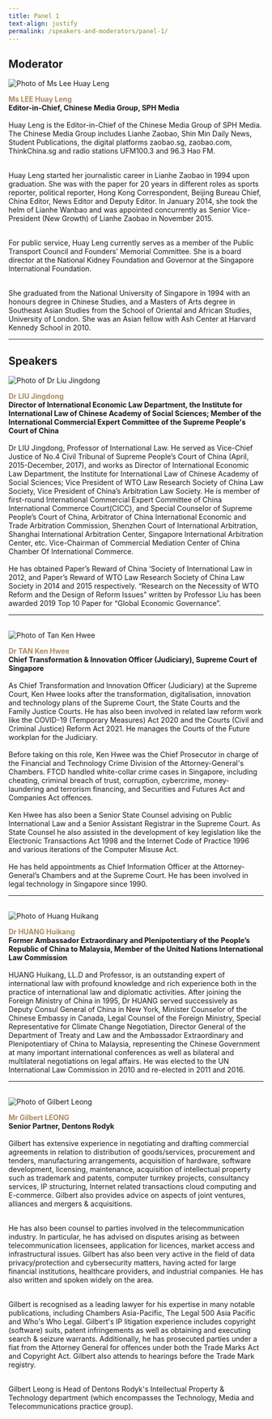 ```yaml
---
title: Panel 1
text-align: justify
permalink: /speakers-and-moderators/panel-1/
---
```


<style> 
.content img {
  max-width: 200px;
  margin-left: 0;
}

.speaker-name {
  color: #AC8B60;
}
</style>

## Moderator

<div class="sgds-container">
  <div class="row is-desktop">
    <div class="col is-10-mobile is-10-tablet is-3-desktop is-3-widescreen is-3-fullhd">
    <img src="/images/speakers-panel 1-LEE Huay Leng2.jpg" alt="Photo of Ms Lee Huay Leng">
      </div>
    <div class="col">
    <p>
    <b class="speaker-name">Ms LEE Huay Leng </b><br>
   <b>Editor-in-Chief, Chinese Media Group, SPH Media <br> <br> </b>
Huay Leng is the Editor-in-Chief of the Chinese Media Group of SPH Media. The Chinese Media Group includes Lianhe Zaobao, Shin Min Daily News, Student Publications, the digital platforms zaobao.sg, zaobao.com, ThinkChina.sg and radio stations UFM100.3 and 96.3 Hao FM.<br><br>

Huay Leng started her journalistic career in Lianhe Zaobao in 1994 upon graduation. She was with the paper for 20 years in different roles as sports reporter, political reporter, Hong Kong Correspondent, Beijing Bureau Chief, China Editor, News Editor and Deputy Editor. In January 2014, she took the helm of Lianhe Wanbao and was appointed concurrently as Senior Vice-President (New Growth) of Lianhe Zaobao in November 2015.<br><br>

For public service, Huay Leng currently serves as a member of the Public Transport Council and Founders’ Memorial Committee. She is a board director at the National Kidney Foundation and Governor at the Singapore International Foundation.<br><br>

She graduated from the National University of Singapore in 1994 with an honours degree in Chinese Studies, and a Masters of Arts degree in Southeast Asian Studies from the School of Oriental and African Studies, University of London. She was an Asian fellow with Ash Center at Harvard Kennedy School in 2010.

</p>
 </div>
  </div>
    </div>
<hr>

## Speakers
<div class="sgds-container">
  <div class="row is-desktop">
    <div class="col is-10-mobile is-10-tablet is-3-desktop is-3-widescreen is-3-fullhd">
    <img src="/images/speakers-panel 1-liu jingdong.jpg" alt="Photo of Dr Liu Jingdong"> 
    </div>
    <div class="col">
      <p>
      <b class="speaker-name">Dr LIU Jingdong</b><br>
       <b>Director of International Economic Law Department, the Institute for International Law of Chinese Academy of Social Sciences; Member of the International Commercial Expert Committee of the Supreme People's Court of China<br> <br></b>
Dr LIU Jingdong, Professor of International Law. He served as Vice-Chief Justice of No.4 Civil Tribunal of Supreme People’s Court of China (April, 2015-December, 2017), and works as Director of International Economic Law Department, the Institute for International Law of Chinese Academy of Social Sciences; Vice President of WTO Law Research Society of China Law Society, Vice President of China’s Arbitration Law Society. He is member of first-round International Commercial Expert Committee of China International Commerce Court(CICC), and Special Counselor of Supreme People’s Court of China, Arbitrator of China International Economic and Trade Arbitration Commission, Shenzhen Court of International Arbitration, Shanghai International Arbitration Center, Singapore International Arbitration Center, etc. Vice-Chairman of Commercial Mediation Center of China Chamber Of International Commerce.<br><br> 
He has obtained Paper’s Reward of China ‘Society of International Law in 2012, and Paper’s Reward of WTO Law Research Society of China Law Society in 2014 and 2015 respectively. “Research on the Necessity of WTO Reform and the Design of Reform Issues” written by Professor Liu has been awarded 2019 Top 10 Paper for “Global Economic Governance”.
      </p>
   </div>
  </div> 
  <hr>
<br>
  <div class="row is-desktop">
    <div class="col is-10-mobile is-10-tablet is-3-desktop is-3-widescreen is-3-fullhd">
    <img src="/images/speakers-panel 2-Tan Ken Hwee.jpg" alt="Photo of Tan Ken Hwee"> 
    </div>
    <div class="col">
    <p>
    <b class="speaker-name">Dr TAN Ken Hwee </b><br>
    <b>Chief Transformation & Innovation Officer (Judiciary), Supreme Court of Singapore<br> <br> </b>
As Chief Transformation and Innovation Officer (Judiciary) at the Supreme Court, Ken Hwee looks after the transformation, digitalisation, innovation and technology plans of the Supreme Court, the State Courts and the Family Justice Courts. He has also been involved in related law reform work like the COVID-19 (Temporary Measures) Act 2020 and the Courts (Civil and Criminal Justice) Reform Act 2021. He manages the Courts of the Future workplan for the Judiciary.<br><br> 
Before taking on this role, Ken Hwee was the Chief Prosecutor in charge of the Financial and Technology Crime Division of the Attorney-General's Chambers. FTCD handled white-collar crime cases in Singapore, including cheating, criminal breach of trust, corruption, cybercrime, money-laundering and terrorism financing, and Securities and Futures Act and Companies Act offences. <br><br> 
Ken Hwee has also been a Senior State Counsel advising on Public International Law and a Senior Assistant Registrar in the Supreme Court. As State Counsel he also assisted in the development of key legislation like the Electronic Transactions Act 1998 and the Internet Code of Practice 1996 and various iterations of the Computer Misuse Act. <br><br> 
He has held appointments as Chief Information Officer at the Attorney-General’s Chambers and at the Supreme Court. He has been involved in legal technology in Singapore since 1990.
    </p>
    </div>
  </div>
  <hr>
<br>
  <div class="row is-desktop">
    <div class="col is-10-mobile is-10-tablet is-3-desktop is-3-widescreen is-3-fullhd">
    <img src="/images/speakers-panel 1-huang huikang.jpg" alt="Photo of Huang Huikang"> 
    </div>
    <div class="col">
    <p>
    <b class="speaker-name">Dr HUANG Huikang </b><br>
    <b>Former Ambassador Extraordinary and Plenipotentiary of the People’s Republic of China to Malaysia, Member of the United Nations International Law Commission<br> <br> </b>
HUANG Huikang, LL.D and Professor, is an outstanding expert of international law with profound knowledge and rich experience both in the practice of international law and diplomatic activities. After joining the Foreign Ministry of China in 1995, Dr HUANG served successively as Deputy Consul General of China in New York, Minister Counselor of the Chinese Embassy in Canada, Legal Counsel of the Foreign Ministry, Special Representative for Climate Change Negotiation, Director General of the Department of Treaty and Law and the Ambassador Extraordinary and Plenipotentiary of China to Malaysia, representing the Chinese Government at many important international conferences as well as bilateral and multilateral negotiations on legal affairs. He was elected to the UN International Law Commission in 2010 and re-elected in 2011 and 2016.
    </p>
    </div>
  </div>
<hr>
<br>
  <div class="row is-desktop">
    <div class="col is-10-mobile is-10-tablet is-3-desktop is-3-widescreen is-3-fullhd">
    <img src="/images/speakers-panel 1-Gilbert Leong.jpg" alt="Photo of Gilbert Leong"> 
    </div>
    <div class="col">
    <p>
    <b class="speaker-name">Mr Gilbert LEONG </b><br>
    <b>Senior Partner, Dentons Rodyk<br> <br> </b>
Gilbert has extensive experience in negotiating and drafting commercial agreements in relation to distribution of goods/services, procurement and tenders, manufacturing arrangements, acquisition of hardware, software development, licensing, maintenance, acquisition of intellectual property such as trademark and patents, computer turnkey projects, consultancy services, IP structuring, Internet related transactions cloud computing and E-commerce. Gilbert also provides advice on aspects of joint ventures, alliances and mergers & acquisitions.<br><br>
 
He has also been counsel to parties involved in the telecommunication industry. In particular, he has advised on disputes arising as between telecommunication licensees, application for licences, market access and infrastructural issues. Gilbert has also been very active in the field of data privacy/protection and cybersecurity matters, having acted for large financial institutions, healthcare providers, and industrial companies. He has also written and spoken widely on the area.<br><br>
 
Gilbert is recognised as a leading lawyer for his expertise in many notable publications, including Chambers Asia-Pacific, The Legal 500 Asia Pacific and Who's Who Legal. Gilbert's IP litigation experience includes copyright (software) suits, patent infringements as well as obtaining and executing search & seizure warrants. Additionally, he has prosecuted parties under a fiat from the Attorney General for offences under both the Trade Marks Act and Copyright Act. Gilbert also attends to hearings before the Trade Mark registry.<br><br>
 
Gilbert Leong is Head of Dentons Rodyk's Intellectual Property & Technology department (which encompasses the Technology, Media and Telecommunications practice group).
    </p>
    </div>
  </div>
    <br>
<br>
</div>
